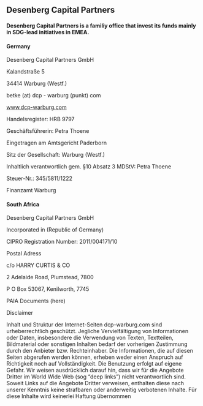 ## Desenberg Capital Partners 
#### Desenberg Capital Partners is a familiy office that invest its funds mainly in SDG-lead initiatives in EMEA.

#### Germany
Desenberg Capital Partners GmbH 

Kalandstraße 5

34414 Warburg (Westf.)

betke (at) dcp - warburg (punkt) com

www.dcp-warburg.com

Handelsregister: HRB 9797

Geschäftsführerin: Petra Thoene

Eingetragen am Amtsgericht Paderborn

Sitz der Gesellschaft: Warburg (Westf.)

Inhaltlich verantwortlich gem. §10 Absatz 3 MDStV: Petra Thoene

Steuer-Nr.: 345/5811/1222

Finanzamt Warburg


#### South Africa
Desenberg Capital Partners GmbH

Incorporated in (Republic of Germany)

CIPRO Registration Number: 2011/004171/10


Postal Adress

c/o HARRY CURTIS & CO 

2 Adelaide Road, Plumstead, 7800 

P O Box 53067, Kenilworth, 7745 

PAIA Documents (here)

Disclaimer

Inhalt und Struktur der Internet-Seiten dcp-warburg.com sind urheberrechtlich geschützt. Jegliche Vervielfältigung von Informationen oder Daten, insbesondere die Verwendung von Texten, Textteilen, Bildmaterial oder sonstigen Inhalten bedarf der vorherigen Zustimmung durch den Anbieter bzw. Rechteinhaber. 
Die Informationen, die auf diesen Seiten abgerufen werden können, erheben weder einen Anspruch auf Richtigkeit noch auf Vollständigkeit. Die Benutzung erfolgt auf eigene Gefahr. 
Wir weisen ausdrücklich darauf hin, dass wir für die Angebote Dritter im World Wide Web (sog “deep links”) nicht verantwortlich sind. Soweit Links auf die Angebote Dritter verweisen, enthalten diese nach unserer Kenntnis keine strafbaren oder anderweitig verbotenen Inhalte. Für diese Inhalte wird keinerlei Haftung übernommen
